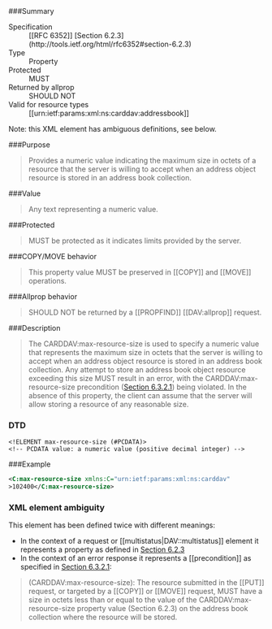 <!-- --- title: urn:ietf:params:xml:ns:carddav:max-resource-size -->

<div id="summary-box" markdown="1">
###Summary

<dl>
<dt>Specification</dt>
<!-- insert the RFC number and the link to the original specification of this property -->
<dd markdown="1">[[RFC 6352]]
[Section 6.2.3](http://tools.ietf.org/html/rfc6352#section-6.2.3)
</dd>
<dt>Type</dt>
<dd markdown="1">Property
</dd>
<dt>Protected</dt>
<dd markdown="1">MUST
</dd>
<dt>Returned by allprop</dt>
<dd markdown="1">SHOULD NOT
</dd>
<dt>Valid for resource types</dt>
<dd markdown="1">[[urn:ietf:params:xml:ns:carddav:addressbook]]
</dd>
</dl>

</div>

<!-- below is a list of common sections for property definitions. Adjust the list as needed. Don't forget to block-quote any text that's copied from the RFC -->

Note: this XML element has ambiguous definitions, see below.

###Purpose
> Provides a numeric value indicating the maximum size in octets of a resource that the server is willing to accept when an address object resource is stored in an address book collection.

###Value
> Any text representing a numeric value.

###Protected
> MUST be protected as it indicates limits provided by the server.

###COPY/MOVE behavior
> This property value MUST be preserved in [[COPY]] and [[MOVE]] operations.

###Allprop behavior
> SHOULD NOT be returned by a [[PROPFIND]] [[DAV:allprop]] request.

###Description
> The CARDDAV:max-resource-size is used to specify a numeric value that represents the maximum size in octets that the server is willing to accept when an address object resource is stored in an address book collection. Any attempt to store an address book object resource exceeding this size MUST result in an error, with the CARDDAV:max-resource-size precondition ([Section 6.3.2.1](https://tools.ietf.org/html/rfc6352#section-6.3.2.1)) being violated. In the absence of this property, the client can assume that the server will allow storing a resource of any reasonable size.

### DTD
> 
```
<!ELEMENT max-resource-size (#PCDATA)>
<!-- PCDATA value: a numeric value (positive decimal integer) -->
```

###Example
> 
>
```xml
<C:max-resource-size xmlns:C="urn:ietf:params:xml:ns:carddav"
>102400</C:max-resource-size>
```

### XML element ambiguity

This element has been defined twice with different meanings:

* In the context of a request or [[multistatus|DAV::multistatus]] element it represents a property as defined in [Section 6.2.3](http://tools.ietf.org/html/rfc6352#section-6.2.3)
* In the context of an error response it represents a [[precondition]] as specified in [Section 6.3.2.1](https://tools.ietf.org/html/rfc6352#section-6.3.2.1):

>(CARDDAV:max-resource-size): The resource submitted in the [[PUT]] request, or targeted by a [[COPY]] or [[MOVE]] request, MUST have a size in octets less than or equal to the value of the CARDDAV:max-resource-size property value (Section 6.2.3) on the address book collection where the resource will be stored.

